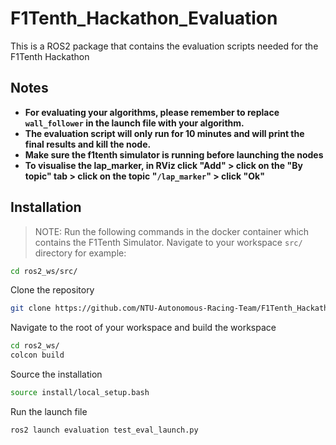 # F1Tenth_Hackathon_Evaluation
This is a ROS2 package that contains the evaluation scripts needed for the F1Tenth Hackathon

## Notes
- **For evaluating your algorithms, please remember to replace `wall_follower` in the launch file with your algorithm.**
- **The evaluation script will only run for 10 minutes and will print the final results and kill the node.**
- **Make sure the f1tenth simulator is running before launching the nodes**
- **To visualise the lap_marker, in RViz click "Add" > click on the "By topic" tab > click on the topic "`/lap_marker`" > click "Ok"**
  
## Installation
> NOTE: Run the following commands in the docker container which contains the F1Tenth Simulator.
Navigate to your workspace `src/` directory for example:
```sh
cd ros2_ws/src/
```
Clone the repository
```sh
git clone https://github.com/NTU-Autonomous-Racing-Team/F1Tenth_Hackathon_Evaluation.git
```
Navigate to the root of your workspace and build the workspace
```sh
cd ros2_ws/
colcon build
```
Source the installation
```sh
source install/local_setup.bash
```
Run the launch file
```sh
ros2 launch evaluation test_eval_launch.py
```
